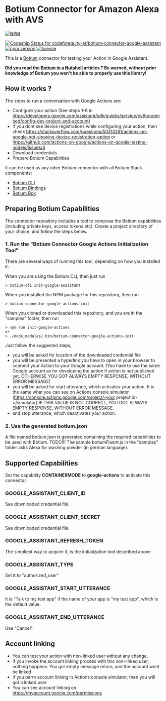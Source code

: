 # Botium Connector for Amazon Alexa with AVS

[![NPM](https://nodei.co/npm/botium-connector-alexa-avs.png?downloads=true&downloadRank=true&stars=true)](https://nodei.co/npm/botium-connector-google-assistant/)

[ ![Codeship Status for codeforequity-at/botium-connector-google-assistant](https://app.codeship.com/projects/f379ece0-ee76-0136-6e85-5afc45d94643/status?branch=master)](https://app.codeship.com/projects/320125)
[![npm version](https://badge.fury.io/js/botium-connector-google-assistant.svg)](https://badge.fury.io/js/botium-connector-google-assistant)
[![license](https://img.shields.io/github/license/mashape/apistatus.svg)]()

This is a [Botium](https://github.com/codeforequity-at/botium-core) connector for testing your Action in Google Assistant.

__Did you read the [Botium in a Nutshell](https://medium.com/@floriantreml/botium-in-a-nutshell-part-1-overview-f8d0ceaf8fb4) articles ? Be warned, without prior knowledge of Botium you won't be able to properly use this library!__

## How it works ?
The steps to run a conversation with Google Actions are:

* Configure your action (See steps 1-6 in https://developers.google.com/assistant/sdk/guides/service/python/embed/config-dev-project-and-account)
* If you dont see device registrations while configuring your action, then check 
https://stackoverflow.com/questions/50313261/actions-on-google-not-showing-device-registration-option or 
https://github.com/actions-on-google/actions-on-google-testing-nodejs/issues/4
* Download credentials
* Prepare Botium Capabilities

It can be used as any other Botium connector with all Botium Stack components:
* [Botium CLI](https://github.com/codeforequity-at/botium-cli/)
* [Botium Bindings](https://github.com/codeforequity-at/botium-bindings/)
* [Botium Box](https://www.botium.at)

## Preparing Botium Capabilities

The connector repository includes a tool to compose the Botium capabilities (including private keys, access tokens etc). Create a project directory of your choice, and follow the steps below.

### 1. Run the "Botium Connector Google Actions Initialization Tool"

There are several ways of running this tool, depending on how you installed it:

When you are using the Botium CLI, then just run
```
> botium-cli init-google-assistant
```

When you installed the NPM package for this repository, then run
```
> botium-connector-google-actions-init
```

When you cloned or downloaded this repository, and you are in the "samples" folder, then run
```
> npm run init-google-actions
or
> ./node_modules/.bin/botium-connector-google-actions-init
```

Just follow the suggested steps, 
* you will be asked for location of the downloaded credential file
* you will be presented a hyperlink you have to open in your browser to connect your Action to your Google account. (You have to use the same Google account as for developing the action if action is not published yet. OTHERWISE YOU GOT ALWAYS EMPTY RESPONSE, WITHOUT ERROR MESSAGE)
* you will be asked for start utterance, which activates your action. It is the same what you can see on Actions console simulator (https://console.actions.google.com/project/-your project id->/simulator) IF THIS VALUE IS NOT CORRECT, YOU GOT ALWAYS EMPTY RESPONSE, WITHOUT ERROR MESSAGE.
* and stop utterance, which deactivates your action.

### 2. Use the generated botium.json
A file named botium.json is generated containing the required capabilities to be used with Botium.
TODO!!! The sample botiumFluent.js in the "samples" folder asks Alexa for washing powder (in german language).

## Supported Capabilities

Set the capability __CONTAINERMODE__ to __google-actions__ to activate this connector.

### GOOGLE_ASSISTANT_CLIENT_ID
See downloaded credential file

### GOOGLE_ASSISTANT_CLIENT_SECRET
See downloaded credential file

### GOOGLE_ASSISTANT_REFRESH_TOKEN
The simpliest way to acquire it, is the initialization tool described above

### GOOGLE_ASSISTANT_TYPE
Set it to "authorized_user"

### GOOGLE_ASSISTANT_START_UTTERANCE
It is "Talk to my test app" if the name of your app is "my test app", which is the default value.

### GOOGLE_ASSISTANT_END_UTTERANCE
Use "Cancel"

## Account linking
* You can test your action with non-linked user without any change.
* If you invoke the account linking process with this non-linked user, nothing happens. You got empty message return, and the account wont be linked
* If you perm account linking in Actions console simulator, then you will got a linked user
* You can see account linking on https://myaccount.google.com/permissions
